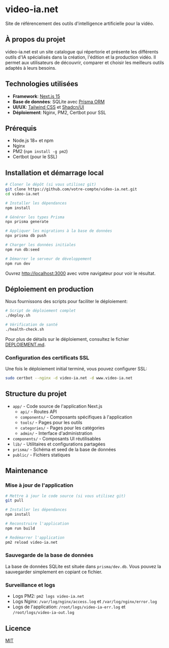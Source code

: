 # video-ia.net

Site de référencement des outils d'intelligence artificielle pour la vidéo.

## À propos du projet

video-ia.net est un site catalogue qui répertorie et présente les différents outils d'IA spécialisés dans la création, l'édition et la production vidéo. Il permet aux utilisateurs de découvrir, comparer et choisir les meilleurs outils adaptés à leurs besoins.

## Technologies utilisées

- **Framework**: [Next.js 15](https://nextjs.org/)
- **Base de données**: SQLite avec [Prisma ORM](https://www.prisma.io/)
- **UI/UX**: [Tailwind CSS](https://tailwindcss.com/) et [Shadcn/UI](https://ui.shadcn.com/)
- **Déploiement**: Nginx, PM2, Certbot pour SSL

## Prérequis

- Node.js 18+ et npm
- Nginx
- PM2 (`npm install -g pm2`)
- Certbot (pour le SSL)

## Installation et démarrage local

```bash
# Cloner le dépôt (si vous utilisez git)
git clone https://github.com/votre-compte/video-ia.net.git
cd video-ia.net

# Installer les dépendances
npm install

# Générer les types Prisma
npx prisma generate

# Appliquer les migrations à la base de données
npx prisma db push

# Charger les données initiales
npm run db:seed

# Démarrer le serveur de développement
npm run dev
```

Ouvrez [http://localhost:3000](http://localhost:3000) avec votre navigateur pour voir le résultat.

## Déploiement en production

Nous fournissons des scripts pour faciliter le déploiement:

```bash
# Script de déploiement complet
./deploy.sh

# Vérification de santé 
./health-check.sh
```

Pour plus de détails sur le déploiement, consultez le fichier [DEPLOIEMENT.md](./DEPLOIEMENT.md).

### Configuration des certificats SSL

Une fois le déploiement initial terminé, vous pouvez configurer SSL:

```bash
sudo certbot --nginx -d video-ia.net -d www.video-ia.net
```

## Structure du projet

- `app/` - Code source de l'application Next.js
  - `api/` - Routes API
  - `components/` - Composants spécifiques à l'application
  - `tools/` - Pages pour les outils
  - `categories/` - Pages pour les catégories
  - `admin/` - Interface d'administration
- `components/` - Composants UI réutilisables
- `lib/` - Utilitaires et configurations partagées
- `prisma/` - Schéma et seed de la base de données
- `public/` - Fichiers statiques

## Maintenance

### Mise à jour de l'application

```bash
# Mettre à jour le code source (si vous utilisez git)
git pull

# Installer les dépendances
npm install

# Reconstruire l'application
npm run build

# Redémarrer l'application
pm2 reload video-ia.net
```

### Sauvegarde de la base de données

La base de données SQLite est située dans `prisma/dev.db`. Vous pouvez la sauvegarder simplement en copiant ce fichier.

### Surveillance et logs

- Logs PM2: `pm2 logs video-ia.net`
- Logs Nginx: `/var/log/nginx/access.log` et `/var/log/nginx/error.log`
- Logs de l'application: `/root/logs/video-ia-err.log` et `/root/logs/video-ia-out.log`

## Licence

[MIT](https://opensource.org/licenses/MIT)
